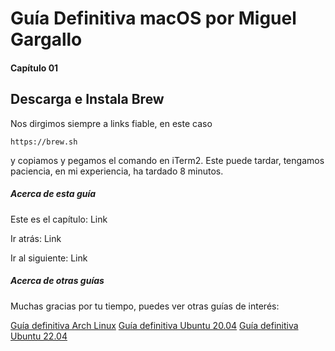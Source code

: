 # Guía Definitiva macOS por Miguel Gargallo


#### Capítulo 01
## Descarga e Instala Brew


Nos dirgimos siempre a links fiable, en este caso

    https://brew.sh

y copiamos y pegamos el comando en iTerm2.
Este puede tardar, tengamos paciencia, en mi experiencia, ha tardado 8 minutos.


##### Acerca de esta guía

Este es el capítulo:
Link

Ir atrás:
Link

Ir al siguiente:
Link


##### Acerca de otras guías

Muchas gracias por tu tiempo, puedes ver otras guías de interés:

[Guía definitiva Arch Linux](https://github.com/miguelgargallo/Guia-Definitiva-Arch-Linux)
[Guía definitiva Ubuntu 20.04](https://github.com/miguelgargallo/Configurar-Ubuntu-20.04-LTS-Handshake-spanish-guia-Rithvik-Vibhu)
[Guía definitiva Ubuntu 22.04](https://github.com/miguelgargallo/Guia-Definitiva-Ubuntu-2204)

